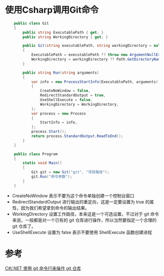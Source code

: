 # 使用Csharp调用Git命令

```csharp
    public class Git
    {
        public string ExecutablePath { get; }
        public string WorkingDirectory { get; }

        public Git(string executablePath, string workingDirectory = null)
        {
            ExecutablePath = executablePath ?? throw new ArgumentNullException(nameof(executablePath));
            WorkingDirectory = workingDirectory ?? Path.GetDirectoryName(executablePath);
        }

        public string Run(string arguments)
        {
            var info = new ProcessStartInfo(ExecutablePath, arguments)
            {
                CreateNoWindow = false,
                RedirectStandardOutput = true,
                UseShellExecute = false,
                WorkingDirectory = WorkingDirectory,
            };
            var process = new Process
            {
                StartInfo = info,
            };
            process.Start();
            return process.StandardOutput.ReadToEnd();
        }
    }

    public class Program
    {
        static void Main()
        {
            Git git = new Git("git", "项目路径");
            git.Run("命令参数");
        }
    }
```

* CreateNoWindow 表示不要为这个命令单独创建一个控制台窗口
* RedirectStandardOutput 进行输出的重定向，这是一定要设置为 true 的属性，因为我们希望拿到命令的输出结果。
* WorkingDirectory 设置工作路径，本来这是一个可选设置，不过对于 git 命令来说，一般都是对一个已有的 git 仓库进行操作，所以当然要指定一个合理的 git 仓库了。
* UseShellExecute 设置为 false 表示不要使用 ShellExecute 函数创建进程

# 参考

[C#/.NET 使用 git 命令行来操作 git 仓库](https://blog.csdn.net/WPwalter/article/details/90344417)